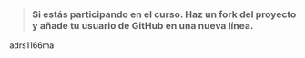 > ### Si estás participando en el curso. Haz un fork del proyecto y añade tu usuario de GitHub en una nueva línea.

adrs1166ma
